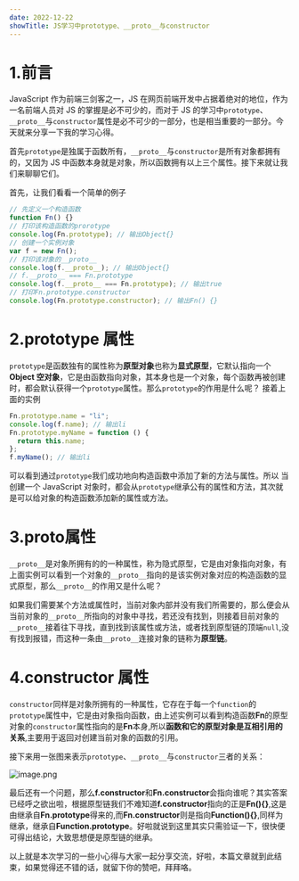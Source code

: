 ```yaml
---
date: 2022-12-22
showTitle: JS学习中prototype、__proto__与constructor
---
```


# 1.前言

JavaScript 作为前端三剑客之一，JS 在网页前端开发中占据着绝对的地位，作为一名前端人员对 JS 的掌握是必不可少的，而对于 JS 的学习中`prototype`、`__proto__`与`constructor`属性是必不可少的一部分，也是相当重要的一部分。今天就来分享一下我的学习心得。

首先`prototype`是独属于函数所有，`__proto__`与`constructor`是所有对象都拥有的，又因为 JS 中函数本身就是对象，所以函数拥有以上三个属性。接下来就让我们来聊聊它们。

首先，让我们看看一个简单的例子

```js
// 先定义一个构造函数
function Fn() {}
// 打印该构造函数的prorotype
console.log(Fn.prototype); // 输出Object{}
// 创建一个实例对象
var f = new Fn();
// 打印该对象的__proto__
console.log(f.__proto__); // 输出Object{}
// f.__proto__ === Fn.prototype
console.log(f.__proto__ === Fn.prototype); // 输出true
// 打印Fn.prototype.constructor
console.log(Fn.prototype.constructor); // 输出Fn() {}
```

# 2.prototype 属性

`prototype`是函数独有的属性称为**原型对象**也称为**显式原型**，它默认指向一个**Object 空对象**，它是由函数指向对象，其本身也是一个对象，每个函数再被创建时，都会默认获得一个`prototype`属性。那么`prototype`的作用是什么呢？
接着上面的实例

```js
Fn.prototype.name = "li";
console.log(f.name); // 输出li
Fn.prototype.myName = function () {
  return this.name;
};
f.myName(); // 输出li
```

可以看到通过`prototype`我们成功地向构造函数中添加了新的方法与属性。所以
当创建一个 JavaScript 对象时，都会从`prototype`继承公有的属性和方法，其次就是可以给对象的构造函数添加新的属性或方法。

# 3.**proto**属性

`__proto__`是对象所拥有的的一种属性，称为隐式原型，它是由对象指向对象，有上面实例可以看到一个对象的`__proto__`指向的是该实例对象对应的构造函数的显式原型，那么`__proto__`的作用又是什么呢？

如果我们需要某个方法或属性时，当前对象内部并没有我们所需要的，那么便会从当前对象的`__proto__`所指向的对象中寻找，若还没有找到，则接着目前对象的`__proto__`接着往下寻找，直到找到该属性或方法，或者找到原型链的顶端`null`,没有找到报错，而这种一条由`__proto__`连接对象的链称为**原型链**。

# 4.constructor 属性

`constructor`同样是对象所拥有的一种属性，它存在于每一个`function`的`prototype`属性中，它是由对象指向函数，由上述实例可以看到构造函数**Fn**的原型对象的`constructor`属性指向的是**Fn**本身,所以**函数和它的原型对象是互相引用的关系**,主要用于返回对创建当前对象的函数的引用。

接下来用一张图来表示`prototype`、`__proto__`与`constructor`三者的关系：

![image.png](https://p1-juejin.byteimg.com/tos-cn-i-k3u1fbpfcp/8b36198f55d348138ac70dec95dd3c6c~tplv-k3u1fbpfcp-watermark.image?)

最后还有一个问题，那么**f.constructor**和**Fn.constructor**会指向谁呢？其实答案已经呼之欲出啦，根据原型链我们不难知道**f.constructor**指向的正是**Fn(){}**,这是由继承自**Fn.prototype**得来的,而**Fn.constructor**则是指向**Function(){}**,同样为继承，继承自**Function.prototype**。好啦就说到这里其实只需验证一下，很快便可得出结论，大致思想便是原型链的继承。

以上就是本次学习的一些小心得与大家一起分享交流，好啦，本篇文章就到此结束，如果觉得还不错的话，就留下你的赞吧，拜拜咯。
